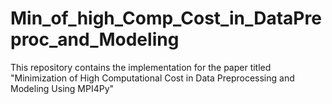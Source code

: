 # Min_of_high_Comp_Cost_in_DataPreproc_and_Modeling
This repository contains the implementation for the paper titled "Minimization of High Computational Cost in Data Preprocessing and Modeling Using MPI4Py"
